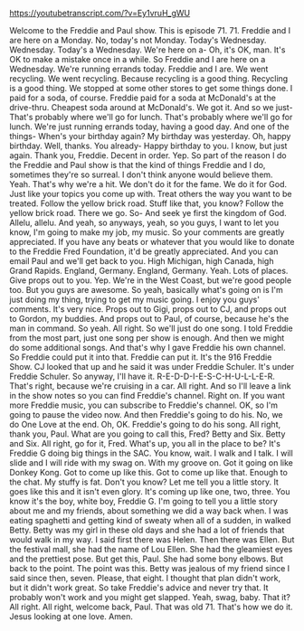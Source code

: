 https://youtubetranscript.com/?v=Ey1vruH_gWU

 Welcome to the Freddie and Paul show. This is episode 71. 71. Freddie and I are here on a Monday. No, today's not Monday. Today's Wednesday. Wednesday. Today's a Wednesday. We're here on a- Oh, it's OK, man. It's OK to make a mistake once in a while. So Freddie and I are here on a Wednesday. We're running errands today. Freddie and I are. We went recycling. We went recycling. Because recycling is a good thing. Recycling is a good thing. We stopped at some other stores to get some things done. I paid for a soda, of course. Freddie paid for a soda at McDonald's at the drive-thru. Cheapest soda around at McDonald's. We got it. And so we just- That's probably where we'll go for lunch. That's probably where we'll go for lunch. We're just running errands today, having a good day. And one of the things- When's your birthday again? My birthday was yesterday. Oh, happy birthday. Well, thanks. You already- Happy birthday to you. I know, but just again. Thank you, Freddie. Decent in order. Yep. So part of the reason I do the Freddie and Paul show is that the kind of things Freddie and I do, sometimes they're so surreal. I don't think anyone would believe them. Yeah. That's why we're a hit. We don't do it for the fame. We do it for God. Just like your topics you come up with. Treat others the way you want to be treated. Follow the yellow brick road. Stuff like that, you know? Follow the yellow brick road. There we go. So- And seek ye first the kingdom of God. Allelu, allelu. And yeah, so anyways, yeah, so you guys, I want to let you know, I'm going to make my job, my music. So your comments are greatly appreciated. If you have any beats or whatever that you would like to donate to the Freddie Fred Foundation, it'd be greatly appreciated. And you can email Paul and we'll get back to you. High Michigan, high Canada, high Grand Rapids. England, Germany. England, Germany. Yeah. Lots of places. Give props out to you. Yep. We're in the West Coast, but we're good people too. But you guys are awesome. So yeah, basically what's going on is I'm just doing my thing, trying to get my music going. I enjoy you guys' comments. It's very nice. Props out to Gigi, props out to CJ, and props out to Gordon, my buddies. And props out to Paul, of course, because he's the man in command. So yeah. All right. So we'll just do one song. I told Freddie from the most part, just one song per show is enough. And then we might do some additional songs. And that's why I gave Freddie his own channel. So Freddie could put it into that. Freddie can put it. It's the 916 Freddie Show. CJ looked that up and he said it was under Freddie Schuler. It's under Freddie Schuler. So anyway, I'll have it. R-E-D-D-I-E-S-C-H-U-L-L-E-R. That's right, because we're cruising in a car. All right. And so I'll leave a link in the show notes so you can find Freddie's channel. Right on. If you want more Freddie music, you can subscribe to Freddie's channel. OK, so I'm going to pause the video now. And then Freddie's going to do his. No, we do One Love at the end. Oh, OK. Freddie's going to do his song. All right, thank you, Paul. What are you going to call this, Fred? Betty and Six. Betty and Six. All right, go for it, Fred. What's up, you all in the place to be? It's Freddie G doing big things in the SAC. You know, wait. I walk and I talk. I will slide and I will ride with my swag on. With my groove on. Got it going on like Donkey Kong. Got to come up like this. Got to come up like that. Enough to the chat. My stuffy is fat. Don't you know? Let me tell you a little story. It goes like this and it isn't even glory. It's coming up like one, two, three. You know it's the boy, white boy, Freddie G. I'm going to tell you a little story about me and my friends, about something we did a way back when. I was eating spaghetti and getting kind of sweaty when all of a sudden, in walked Betty. Betty was my girl in these old days and she had a lot of friends that would walk in my way. I said first there was Helen. Then there was Ellen. But the festival mall, she had the name of Lou Ellen. She had the gleamiest eyes and the prettiest pose. But get this, Paul. She had some bony elbows. But back to the point. The point was this. Betty was jealous of my friend since I said since then, seven. Please, that eight. I thought that plan didn't work, but it didn't work great. So take Freddie's advice and never try that. It probably won't work and you might get slapped. Yeah, swag, baby. That it? All right. All right, welcome back, Paul. That was old 71. That's how we do it. Jesus looking at one love. Amen.